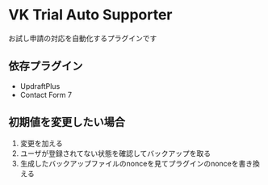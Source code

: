 # VK Trial Auto Supporter

お試し申請の対応を自動化するプラグインです

## 依存プラグイン

- UpdraftPlus
- Contact Form 7

## 初期値を変更したい場合
1. 変更を加える
2. ユーザが登録されてない状態を確認してバックアップを取る
3. 生成したバックアップファイルのnonceを見てプラグインのnonceを書き換える
